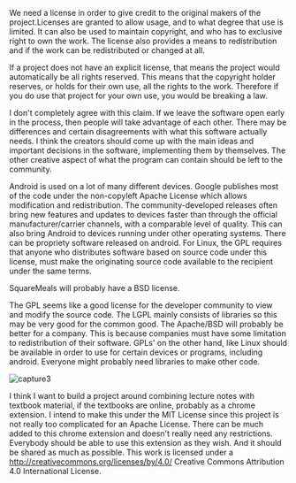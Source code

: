 We need a license in order to give credit to the original makers of the project.Licenses are granted
to allow usage, and to what degree that use is limited. It can also be used to maintain
copyright, and who has to exclusive right to own the work. The license also provides a means
to redistribution and if the work can be redistributed or changed at all. 

If a project does not have an explicit license, that means the project would automatically
be all rights reserved. This means that the copyright holder reserves, or holds for their
own use, all the rights to the work. Therefore if you do use that project for your own 
use, you would be breaking a law. 

I don't completely agree with this claim. If we leave the software open early in the process,
then people will take advantage of each other. There may be differences and certain disagreements
with what this software actually needs. I think the creators should come up with the main
ideas and important decisions in the software, implementing them by themselves. The other 
creative aspect of what the program can contain should be left to the community.

Android is used on a lot of many different devices. Google publishes most of the code
under the non-copyleft Apache License which allows modification and redistribution. 
The community-developed releases often bring new features and updates to devices
faster than through the official manufacturer/carrier channels, with a comparable
level of quality. This can also bring Android to devices running under other operating
systems. There can be propriety software released on android. For Linux, the GPL requires that
anyone who distributes software based on source code under this license, must make
the originating source code available to the recipient under the same terms. 

SquareMeals will probably have a BSD license.

The GPL seems like a good license for the developer community to view and modify the source code.
The LGPL mainly consists of libraries so this may be very good for the common good. The Apache/BSD
will probably be better for a company. This is because companies must have some limitation
to redistribution of their software. GPLs' on the other hand, like Linux should be available
in order to use for certain devices or programs, including android. Everyone might probably
need libraries to make other code. 

![capture3](https://cloud.githubusercontent.com/assets/16493078/12875546/9b874054-cdbb-11e5-99c7-88455ec3e2e0.PNG)


I think I want to build a project around combining lecture notes with textbook material,
if the textbooks are online, probably as a chrome extension. I intend to make 
this under the MIT License since this project is not really too complicated for an Apache License.
There can be much added to this chrome extension and doesn't really need any restrictions.
Everybody should be able to use this extension as they wish. And it should be shared
as much as possible.
This work is licensed under a http://creativecommons.org/licenses/by/4.0/ Creative Commons Attribution 4.0 International License.
